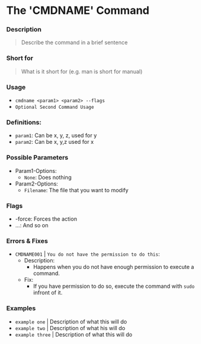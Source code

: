 # The 'CMDNAME' Command

### Description

> Describe the command in a brief sentence

### Short for

> What is it short for (e.g. man is short for manual)

### Usage

- `cmdname <param1> <param2> --flags`
- `Optional Second Command Usage`

### Definitions:

- `param1`: Can be x, y, z, used for y
- `param2`: Can be x, y,z used for x

### Possible Parameters

- Param1-Options:
  - `None`: Does nothing
- Param2-Options:
  - `Filename`: The file that you want to modify

### Flags

- -force: Forces the action
- ...: And so on

### Errors & Fixes

- `CMDNAME001` | `You do not have the permission to do this`:
  - Description:
    - Happens when you do not have enough permission to execute a command. 
  - Fix:
    - If you have permission to do so, execute the command with `sudo` infront of it.

### Examples

- `example one` | Description of what this will do
- `example two` | Description of what his will do
- `example three` | Description of what this will do
